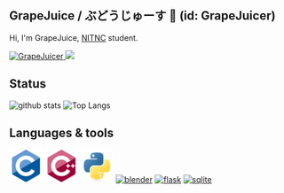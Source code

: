 <!--
Here are some ideas to get you started:

- 🔭 I’m currently working on ...
- 🌱 I’m currently learning ...
- 👯 I’m looking to collaborate on ...
- 🤔 I’m looking for help with ...
- 💬 Ask me about ...
- 📫 How to reach me: ...
- 😄 Pronouns: ...
- ⚡ Fun fact: ...
-->

## GrapeJuice / ぶどうじゅーす 🍇 (id: GrapeJuicer)
Hi, I'm GrapeJuice, [NITNC](https://www.nagano-nct.ac.jp/) student.
<p align="left"> 
  <a href="https://github.com/GrapeJuicer/GrapeJuicer/">
    <img src="https://komarev.com/ghpvc/?username=GrapeJuicer" alt="GrapeJuicer" />
  </a>
<!--   <a href="http://twitter.com/*****">
    <img height="20" src="https://img.shields.io/twitter/follow/yutkat?label=Twitter&logo=twitter&style=flat" />
  </a> -->
  <a href="https://github.com/GrapeJuicer">
    <img height="20" src="https://img.shields.io/github/followers/GrapeJuicer?label=follow&logo=github&style=flat" />
  </a>
</p>

## Status
<p align="left"> 
  <img alt="github stats" height="160px" src="https://github-readme-stats.vercel.app/api?username=GrapeJuicer&count_private=true&show_icons=true&theme=monokai" />
  <img alt="Top Langs" height="160px" src="https://github-readme-stats.vercel.app/api/top-langs/?username=GrapeJuicer&layout=compact&count_private=true&show_icons=true&theme=monokai" />
</p>


## Languages & tools
[<img src="https://raw.githubusercontent.com/devicons/devicon/master/icons/c/c-original.svg" alt="c" width="60" height="60"/>](https://www.cprogramming.com/)
[<img src="https://raw.githubusercontent.com/devicons/devicon/master/icons/cplusplus/cplusplus-original.svg" alt="cplusplus" width="60" height="60"/>](https://isocpp.org/)
[<img src="https://raw.githubusercontent.com/devicons/devicon/master/icons/python/python-original.svg" alt="python" width="60" height="60"/>](https://www.python.org)
[<img src="https://download.blender.org/branding/community/blender_community_badge_white.svg" alt="blender" width="60" height="60"/>](https://www.blender.org/)
[<img src="https://www.vectorlogo.zone/logos/pocoo_flask/pocoo_flask-icon.svg" alt="flask" width="60" height="60"/>](https://flask.palletsprojects.com/)
[<img src="https://www.vectorlogo.zone/logos/sqlite/sqlite-icon.svg" alt="sqlite" width="60" height="60"/>](https://www.sqlite.org/)


